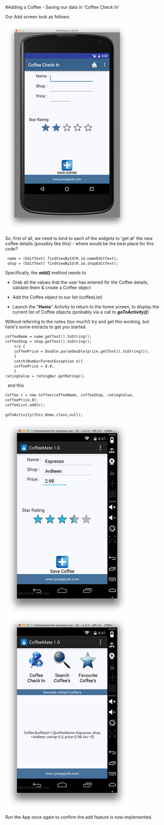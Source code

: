 #Adding a Coffee - Saving our data in 'Coffee Check In'

Our Add screen look as follows:

![](../img/starterappadd1.png)

So, first of all, we need to bind to each of the widgets to 'get at' the new coffee details (possibly like this) - where would be the best place for this code?

~~~
 name = (EditText) findViewById(R.id.nameEditText);
 shop = (EditText) findViewById(R.id.shopEditText);
~~~


Specifically, the <b><i>add()</i></b> method needs to

- Grab all the values that the user has entered for the Coffee details, validate them & create a Coffee object

- Add the Coffee object to our list (coffeeList)

- Launch the "<b>Home</b>" Activity to return to the home screen, to display the current list of Coffee objects (probably via a call to <b><i>goToActivity()</i></b>)

Without referring to the notes (too much!) try and get this working, but here's some extracts to get you started.

~~~
coffeeName = name.getText().toString();
coffeeShop = shop.getText().toString();
	try {
	coffeePrice = Double.parseDouble(price.getText().toString());
	}
	catch(NumberFormatException e){
	coffeePrice = 0.0;
	}
ratingValue = ratingBar.getRating();
~~~
 
and this

~~~
Coffee c = new Coffee(coffeeName, coffeeShop, ratingValue, coffeePrice,0); 
coffeeList.add(c);

goToActivity(this,Home.class,null);
~~~

![](../img/lab209.png)  ![](../img/lab210.png)

Run the App once again to confirm the add feature is now implemented.

